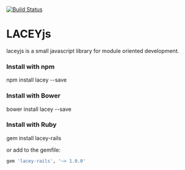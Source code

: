 [![Build Status](https://travis-ci.org/alexzicat/lacey.svg?branch=master)](https://travis-ci.org/alexzicat/lacey)

# LACEYjs
laceyjs is a small javascript library for module oriented development.

### Install with npm
  npm install lacey --save

### Install with Bower
  bower install lacey --save

### Install with Ruby
  gem install lacey-rails

or add to the gemfile:
```ruby
gem 'lacey-rails', '~> 1.0.0'
```

